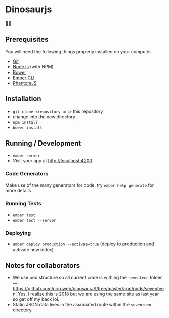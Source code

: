 # Dinosaurjs

✌🏽

## Prerequisites

You will need the following things properly installed on your computer.

* [Git](http://git-scm.com/)
* [Node.js](http://nodejs.org/) (with NPM)
* [Bower](http://bower.io/)
* [Ember CLI](http://www.ember-cli.com/)
* [PhantomJS](http://phantomjs.org/)

## Installation

* `git clone <repository-url>` this repository
* change into the new directory
* `npm install`
* `bower install`

## Running / Development

* `ember server`
* Visit your app at [http://localhost:4200](http://localhost:4200).

### Code Generators

Make use of the many generators for code, try `ember help generate` for more details

### Running Tests
* `ember test`
* `ember test --server`

### Deploying
* `ember deploy production --activae=true` (deploy to production and activate new index)


## Notes for collaborators 
* We use pod structure so all current code is withing the `seventeen` folder — https://github.com/cirroweb/dinosaurJS/tree/master/app/pods/seventeen. Yes, I realize this is 2018 but we are using the same site as last year so get off my back lol. 
* Static JSON data lives in the associated route within the `seventeen` directory.

